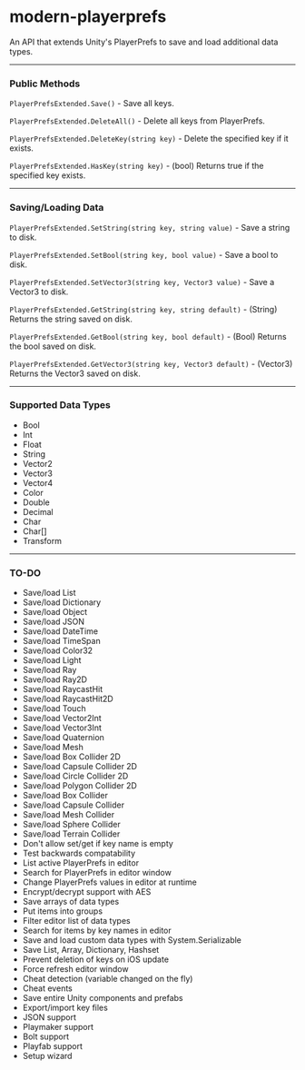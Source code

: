 # modern-playerprefs
An API that extends Unity's PlayerPrefs to save and load additional data types.

------

### Public Methods

`PlayerPrefsExtended.Save()` - Save all keys.

`PlayerPrefsExtended.DeleteAll()` - Delete all keys from PlayerPrefs.

`PlayerPrefsExtended.DeleteKey(string key)` - Delete the specified key if it exists.

`PlayerPrefsExtended.HasKey(string key)` - (bool) Returns true if the specified key exists.

------

### Saving/Loading Data 

`PlayerPrefsExtended.SetString(string key, string value)` - Save a string to disk.

`PlayerPrefsExtended.SetBool(string key, bool value)` - Save a bool to disk.

`PlayerPrefsExtended.SetVector3(string key, Vector3 value)` - Save a Vector3 to disk.

`PlayerPrefsExtended.GetString(string key, string default)` - (String) Returns the string saved on disk.

`PlayerPrefsExtended.GetBool(string key, bool default)` - (Bool) Returns the bool saved on disk.

`PlayerPrefsExtended.GetVector3(string key, Vector3 default)` - (Vector3) Returns the Vector3 saved on disk.

------

### Supported Data Types

- Bool
- Int
- Float
- String
- Vector2
- Vector3
- Vector4
- Color
- Double
- Decimal
- Char
- Char[]
- Transform

------

### TO-DO

- Save/load List
- Save/load Dictionary
- Save/load Object
- Save/load JSON
- Save/load DateTime
- Save/load TimeSpan
- Save/load Color32
- Save/load Light
- Save/load Ray
- Save/load Ray2D
- Save/load RaycastHit
- Save/load RaycastHit2D
- Save/load Touch
- Save/load Vector2Int
- Save/load Vector3Int
- Save/load Quaternion
- Save/load Mesh
- Save/load Box Collider 2D
- Save/load Capsule Collider 2D
- Save/load Circle Collider 2D
- Save/load Polygon Collider 2D
- Save/load Box Collider
- Save/load Capsule Collider
- Save/load Mesh Collider
- Save/load Sphere Collider
- Save/load Terrain Collider
- Don't allow set/get if key name is empty
- Test backwards compatability
- List active PlayerPrefs in editor
- Search for PlayerPrefs in editor window
- Change PlayerPrefs values in editor at runtime
- Encrypt/decrypt support with AES
- Save arrays of data types
- Put items into groups
- Filter editor list of data types
- Search for items by key names in editor
- Save and load custom data types with System.Serializable
- Save List, Array, Dictionary, Hashset
- Prevent deletion of keys on iOS update
- Force refresh editor window
- Cheat detection (variable changed on the fly)
- Cheat events
- Save entire Unity components and prefabs
- Export/import key files
- JSON support
- Playmaker support
- Bolt support
- Playfab support
- Setup wizard
